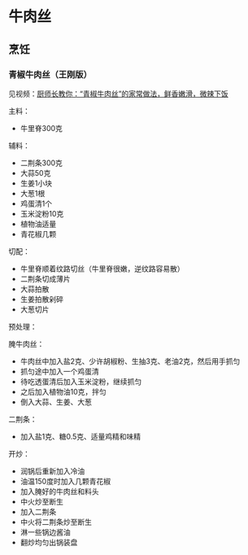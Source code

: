 # 牛肉丝

## 烹饪

### 青椒牛肉丝（王刚版）

见视频：[厨师长教你：“青椒牛肉丝”的家常做法，鲜香嫩滑，微辣下饭](https://www.bilibili.com/video/BV1yC411H781/)

主料：
- 牛里脊300克

辅料：
- 二荆条300克
- 大蒜50克
- 生姜1小块
- 大葱1根
- 鸡蛋清1个
- 玉米淀粉10克
- 植物油适量
- 青花椒几颗

切配：
- 牛里脊顺着纹路切丝（牛里脊很嫩，逆纹路容易散）
- 二荆条切成薄片
- 大蒜拍散
- 生姜拍散剁碎
- 大葱切片

预处理：

腌牛肉丝：
- 牛肉丝中加入盐2克、少许胡椒粉、生抽3克、老油2克，然后用手抓匀
- 抓匀途中加入一个鸡蛋清
- 待吃透蛋清后加入玉米淀粉，继续抓匀
- 之后加入植物油10克，拌匀
- 倒入大蒜、生姜、大葱

二荆条：
- 加入盐1克、糖0.5克、适量鸡精和味精

开炒：
- 润锅后重新加入冷油
- 油温150度时加入几颗青花椒
- 加入腌好的牛肉丝和料头
- 中火炒至断生
- 加入二荆条
- 中火将二荆条炒至断生
- 淋一些锅边酱油
- 翻炒均匀出锅装盘
